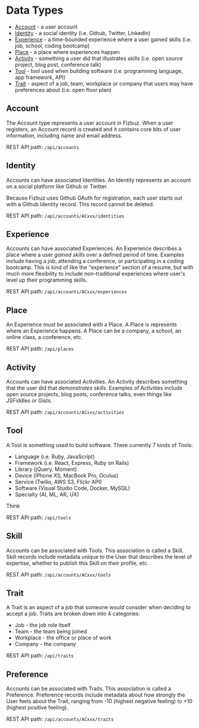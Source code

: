 # Data Types


* [Account](#account) - a user account
* [Identity](#identity) - a social identity (i.e. Github, Twitter, LinkedIn)
* [Experience](#experience) - a time-bounded experience where a user gained skills (i.e. job, school, coding bootcamp)
* [Place](#place) - a place where experiences happen
* [Activity](#activity) - something a user did that illustrates skills (i.e. open source project, blog post, conference talk)
* [Tool](#tool) - tool used when building software (i.e. programming language, app framework, API)
* [Trait](#trait) - aspect of a job, team, workplace or company that users may have preferences about (i.e. open floor plan)

## Account

The Account type represents a user account in Fizbuz. When a user registers, an Account record is created and it contains core bits of user information, including name and email address.

REST API path: `/api/accounts`

## Identity

Accounts can have associated Identities. An Identity represents an account on a social platform like Github or Twitter. 

Because Fizbuz uses Github OAuth for registration, each user starts out with a Github Identity record. This record cannot be deleted.

REST API path: `/api/accounts/ACxxx/identities`

## Experience

Accounts can have associated Experiences. An Experience describes a place where a user *gained skills* over a defined period of time. Examples include having a job, attending a conference, or participating in a coding bootcamp. This is kind of like the "experience" section of a resume, but with much more flexibility to include non-traditional experiences where user's level up their programming skills.

REST API path: `/api/accounts/ACxxx/experiences`

## Place

An Experience must be associated with a Place. A Place is represents where an Experience happens. A Place can be a company, a school, an online class, a conference, etc. 

REST API path: `/api/places`

## Activity

Accounts can have associated Activities. An Activity describes something that the user did that *demonstrates skills*. Examples of Activities include open source projects, blog posts, conference talks, even things like JSFiddles or Gists. 

REST API path: `/api/accounts/ACxxx/activities`

## Tool

A Tool is something used to build software. There currently 7 kinds of Tools:

* Language (i.e. Ruby, JavaScript)
* Framework (i.e. React, Express, Ruby on Rails)
* Library (jQuery, Moment)
* Device (iPhone XS, MacBook Pro, Oculus)
* Service (Twilio, AWS S3, Flickr API)
* Software (Visual Studio Code, Docker, MySQL)
* Specialty (AI, ML, AR, UX)

Think 

REST API path: `/api/tools`

## Skill

Accounts can be associated with Tools. This association is called a Skill. Skill records include metadata unique to the User that describes the level of expertise, whether to publish this Skill on their profile, etc.

REST API path: `/api/accounts/ACxxx/tools`

## Trait

A Trait is an aspect of a job that someone would consider when deciding to accept a job. Traits are broken down into 4 categories:

* Job - the job role itself
* Team - the team being joined
* Workplace - the office or place of work
* Company - the company

REST API path: `/api/traits`

## Preference

Accounts can be associated with Traits. This association is called a Preference. Preference records include metadata about how strongly the User feels about the Trait, ranging from -10 (highest negative feeling) to +10 (highest positive feeling). 

REST API path: `/api/accounts/ACxxx/traits`
